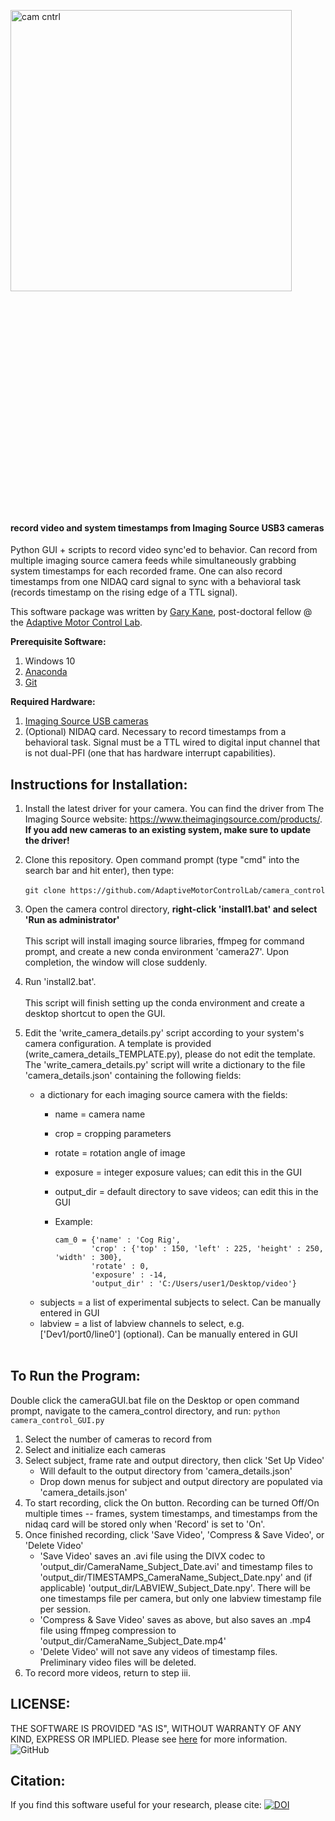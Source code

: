 <img src="https://images.squarespace-cdn.com/content/v1/57f6d51c9f74566f55ecf271/1564768953154-CH2E4W7M0ORYRGGZP0W0/ke17ZwdGBToddI8pDm48kHJH6WvD-K6SQJl_lpgiA4wUqsxRUqqbr1mOJYKfIPR7LoDQ9mXPOjoJoqy81S2I8N_N4V1vUb5AoIIIbLZhVYy7Mythp_T-mtop-vrsUOmeInPi9iDjx9w8K4ZfjXt2dtyDHbM6wOPdgJbmQh4Pb6c9D9xnXrxbqSawZVwoRTUNCjLISwBs8eEdxAxTptZAUg/Camera+Control-logo-black.png?format=1000w" width="450" title="camera control" alt="cam cntrl" align="center" vspace = "350">

#### record video and system timestamps from Imaging Source USB3 cameras

Python GUI + scripts to record video sync'ed to behavior. Can record from multiple imaging source camera feeds while simultaneously grabbing system timestamps for each recorded frame. One can also record timestamps from one NIDAQ card signal to sync with a behavioral task (records timestamp on the rising edge of a TTL signal).


This software package was written by [Gary Kane](https://github.com/gkane26), post-doctoral fellow @ the [Adaptive Motor Control Lab](https://github.com/AdaptiveMotorControlLab).


**Prerequisite Software:**
1. Windows 10
2. [Anaconda](https://www.anaconda.com/)
3. [Git](https://gitforwindows.org/)

**Required Hardware:**
1. [Imaging Source USB cameras](https://www.theimagingsource.com/)
2. (Optional) NIDAQ card. Necessary to record timestamps from a behavioral task. Signal must be a TTL wired to digital input channel that is not dual-PFI (one that has hardware interrupt capabilities).

## Instructions for Installation:

1. Install the latest driver for your camera. You can find the driver from The Imaging Source website: https://www.theimagingsource.com/products/. **If you add new cameras to an existing system, make sure to update the driver!**

1. Clone this repository. Open command prompt (type "cmd" into the search bar and hit enter), then type:<br/><br/>
``git clone https://github.com/AdaptiveMotorControlLab/camera_control``

2. Open the camera control directory, **right-click 'install1.bat' and select 'Run as administrator'**<br/><br/>
This script will install imaging source libraries, ffmpeg for command prompt, and create a new conda environment 'camera27'. Upon completion, the window will close suddenly.

3. Run 'install2.bat'.<br/><br/>
This script will finish setting up the conda environment and create a desktop shortcut to open the GUI.

4. Edit the 'write_camera_details.py' script according to your system's camera configuration. A template is provided (write_camera_details_TEMPLATE.py), please do not edit the template. The 'write_camera_details.py' script will write a dictionary to the file 'camera_details.json' containing the following fields:
    - a dictionary for each imaging source camera with the fields:
        - name = camera name
        - crop = cropping parameters
        - rotate = rotation angle of image
        - exposure = integer exposure values; can edit this in the GUI
        - output_dir = default directory to save videos; can edit this in the GUI
        - Example:
        
              
              cam_0 = {'name' : 'Cog Rig',
                      'crop' : {'top' : 150, 'left' : 225, 'height' : 250, 'width' : 300},
                      'rotate' : 0,
                      'exposure' : -14,
                      'output_dir' : 'C:/Users/user1/Desktop/video'}
              
              
    - subjects = a list of experimental subjects to select. Can be manually entered in GUI
    - labview = a list of labview channels to select, e.g. ['Dev1/port0/line0'] (optional). Can be manually entered in GUI <br/><br/>


## To Run the Program:

Double click the cameraGUI.bat file on the Desktop or open command prompt, navigate to the camera_control directory, and run: ``python camera_control_GUI.py``

1. Select the number of cameras to record from
2. Select and initialize each cameras
3. Select subject, frame rate and output directory, then click 'Set Up Video'
    - Will default to the output directory from 'camera_details.json'
    - Drop down menus for subject and output directory are populated via 'camera_details.json'
4. To start recording, click the On button. Recording can be turned Off/On multiple times -- frames, system timestamps, and timestamps from the nidaq card will be stored only when 'Record' is set to 'On'.
5. Once finished recording, click 'Save Video', 'Compress & Save Video', or 'Delete Video'
    - 'Save Video' saves an .avi file using the DIVX codec to 'output_dir/CameraName_Subject_Date.avi' and timestamp files to 'output_dir/TIMESTAMPS_CameraName_Subject_Date.npy' and (if applicable) 'output_dir/LABVIEW_Subject_Date.npy'. There will be one timestamps file per camera, but only one labview timestamp file per session.
    - 'Compress & Save Video' saves as above, but also saves an .mp4 file using ffmpeg compression to 'output_dir/CameraName_Subject_Date.mp4'
    - 'Delete Video' will not save any videos of timestamp files. Preliminary video files will be deleted.
6. To record more videos, return to step iii.

## LICENSE: 


THE SOFTWARE IS PROVIDED "AS IS", WITHOUT WARRANTY OF ANY KIND, EXPRESS OR
IMPLIED. Please see [here](/LICENSE) for more information. ![GitHub](https://img.shields.io/github/license/AdaptiveMotorControlLab/Camera_Control?color=blue)

## Citation:

If you find this software useful for your research, please cite: [![DOI](https://zenodo.org/badge/200101590.svg)](https://zenodo.org/badge/latestdoi/200101590)

